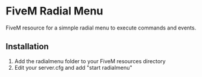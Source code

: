 # FiveM Radial Menu

FiveM resource for a simnple radial menu to execute commands and events.

## Installation

1. Add the radialmenu folder to your FiveM resources directory
2. Edit your server.cfg and add "start radialmenu"
